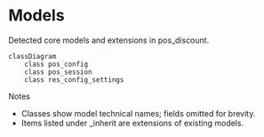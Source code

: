 # Models

Detected core models and extensions in pos_discount.

```mermaid
classDiagram
    class pos_config
    class pos_session
    class res_config_settings
```

Notes
- Classes show model technical names; fields omitted for brevity.
- Items listed under _inherit are extensions of existing models.
